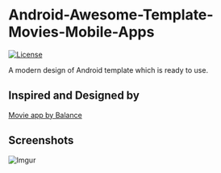 # Android-Awesome-Template-Movies-Mobile-Apps
[![License](https://img.shields.io/badge/License-Apache%202.0-blue.svg)](https://opensource.org/licenses/Apache-2.0)

A modern design of Android template which is ready to use.

## Inspired and Designed by

[Movie app by Balance](https://dribbble.com/shots/6724418-Movie-app)

## Screenshots

![Imgur](https://i.imgur.com/yyidUcwl.jpg)
